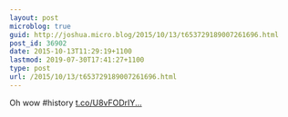 ```yaml
---
layout: post
microblog: true
guid: http://joshua.micro.blog/2015/10/13/t653729189007261696.html
post_id: 36902
date: 2015-10-13T11:29:19+1100
lastmod: 2019-07-30T17:41:27+1100
type: post
url: /2015/10/13/t653729189007261696.html
---
```

Oh wow #history [t.co/U8vFODrIY...](http://t.co/U8vFODrIY0)
